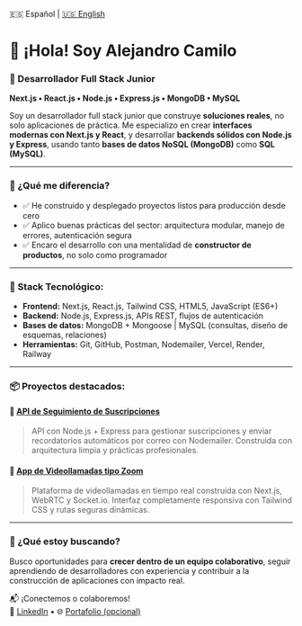 🇪🇸 Español | [🇺🇸 English](./README.md)

# 👋 ¡Hola! Soy Alejandro Camilo  
### 🚀 Desarrollador Full Stack Junior  
**Next.js • React.js • Node.js • Express.js • MongoDB • MySQL**

Soy un desarrollador full stack junior que construye **soluciones reales**, no solo aplicaciones de práctica. Me especializo en crear **interfaces modernas con Next.js y React**, y desarrollar **backends sólidos con Node.js y Express**, usando tanto **bases de datos NoSQL (MongoDB)** como **SQL (MySQL)**.

---

### 🧠 ¿Qué me diferencia?
- ✅ He construido y desplegado proyectos listos para producción desde cero  
- ✅ Aplico buenas prácticas del sector: arquitectura modular, manejo de errores, autenticación segura  
- ✅ Encaro el desarrollo con una mentalidad de **constructor de productos**, no solo como programador  

---

### 🔧 Stack Tecnológico:
- **Frontend:** Next.js, React.js, Tailwind CSS, HTML5, JavaScript (ES6+)
- **Backend:** Node.js, Express.js, APIs REST, flujos de autenticación
- **Bases de datos:** MongoDB + Mongoose | MySQL (consultas, diseño de esquemas, relaciones)
- **Herramientas:** Git, GitHub, Postman, Nodemailer, Vercel, Render, Railway

---

### 📦 Proyectos destacados:

#### 🔗 [API de Seguimiento de Suscripciones](https://github.com/alejandrocamilo/Subscription-Tracker)
> API con Node.js + Express para gestionar suscripciones y enviar recordatorios automáticos por correo con Nodemailer. Construida con arquitectura limpia y prácticas profesionales.

#### 🎥 [App de Videollamadas tipo Zoom](https://github.com/alejandrocamilo/Yoom)
> Plataforma de videollamadas en tiempo real construida con Next.js, WebRTC y Socket.io. Interfaz completamente responsiva con Tailwind CSS y rutas seguras dinámicas.

---

### 🎯 ¿Qué estoy buscando?
Busco oportunidades para **crecer dentro de un equipo colaborativo**, seguir aprendiendo de desarrolladores con experiencia y contribuir a la construcción de aplicaciones con impacto real.

📬 ¡Conectemos o colaboremos!  
🔗 [LinkedIn](https://linkedin.com/in/your-profile) • 🌐 [Portafolio (opcional)](https://yourwebsite.dev)

